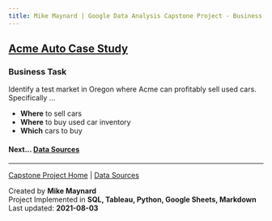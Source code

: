```yaml
---
title: Mike Maynard | Google Data Analysis Capstone Project - Business Task
---
```

## [Acme Auto Case Study](/capstone/)

### Business Task

Identify a test market in Oregon where Acme can profitably sell used cars. Specifically ...

* **Where** to sell cars
* **Where** to buy used car inventory
* **Which** cars to buy




#### Next... [Data Sources](data.html)




---
[Capstone Project Home](./) | [Data Sources](data.html)

Created by **Mike Maynard**<BR>
Project Implemented in **SQL, Tableau, Python, Google Sheets, Markdown**<BR>
Last updated:  **2021-08-03**
